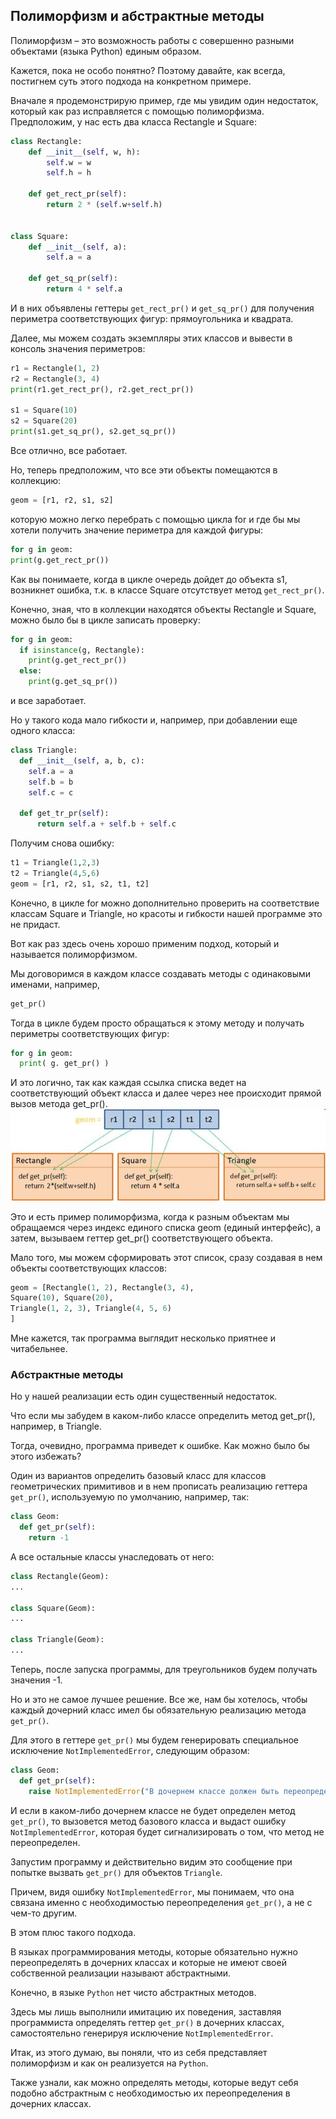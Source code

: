 ## Полиморфизм и абстрактные методы

Полиморфизм – это возможность работы с совершенно разными объектами (языка Python) единым образом.

Кажется, пока не особо понятно? Поэтому давайте, как всегда, постигнем суть этого подхода на конкретном примере.

Вначале я продемонстрирую пример, где мы увидим один недостаток, который как раз исправляется с помощью полиморфизма. Предположим, у нас есть два класса Rectangle и Square:

```python
class Rectangle:
    def __init__(self, w, h):
        self.w = w
        self.h = h

    def get_rect_pr(self):
        return 2 * (self.w+self.h)


class Square:
    def __init__(self, a):
        self.a = a

    def get_sq_pr(self):
        return 4 * self.a
```

И в них объявлены геттеры `get_rect_pr()` и `get_sq_pr()` для получения периметра соответствующих фигур: прямоугольника и квадрата. 

Далее, мы можем создать экземпляры этих классов и вывести в консоль значения периметров:
```python
r1 = Rectangle(1, 2)
r2 = Rectangle(3, 4)
print(r1.get_rect_pr(), r2.get_rect_pr())

s1 = Square(10)
s2 = Square(20)
print(s1.get_sq_pr(), s2.get_sq_pr())
```


Все отлично, все работает. 

Но, теперь предположим, что все эти объекты помещаются в коллекцию:
```python
geom = [r1, r2, s1, s2]
```
которую можно легко перебрать с помощью цикла for и где бы мы хотели получить значение периметра для каждой фигуры:
```python
for g in geom:
print(g.get_rect_pr())
```

Как вы понимаете, когда в цикле очередь дойдет до объекта s1, возникнет ошибка, т.к. в классе Square отсутствует метод `get_rect_pr()`. 

Конечно, зная, что в коллекции находятся объекты Rectangle и Square, можно было бы в цикле записать проверку:

```python
for g in geom:
  if isinstance(g, Rectangle):
    print(g.get_rect_pr())
  else:
    print(g.get_sq_pr())
```

и все заработает. 

Но у такого кода мало гибкости и, например, при добавлении еще одного класса:

```python
class Triangle:
  def __init__(self, a, b, c):
    self.a = a
    self.b = b
    self.c = c

  def get_tr_pr(self):
      return self.a + self.b + self.c
```
Получим снова ошибку:

```python
t1 = Triangle(1,2,3)
t2 = Triangle(4,5,6)
geom = [r1, r2, s1, s2, t1, t2]
```
Конечно, в цикле for можно дополнительно проверить на соответствие классам Square и Triangle, но красоты и гибкости нашей программе это не придаст. 

Вот как раз здесь очень хорошо применим подход, который и называется полиморфизмом. 

Мы договоримся в каждом классе создавать методы с одинаковыми именами, например,

```python
get_pr()
```
Тогда в цикле будем просто обращаться к этому методу и получать периметры соответствующих фигур:

```python
for g in geom:
  print( g. get_pr() )
```
И это логично, так как каждая ссылка списка ведет на соответствующий объект класса и далее через нее происходит прямой вызов метода get_pr(). 
![](img/image001.jpg)

Это и есть пример полиморфизма, когда к разным объектам мы обращаемся через индекс единого списка geom (единый интерфейс), а затем, вызываем геттер get_pr() соответствующего объекта.

Мало того, мы можем сформировать этот список, сразу создавая в нем объекты соответствующих классов:

```python
geom = [Rectangle(1, 2), Rectangle(3, 4),
Square(10), Square(20),
Triangle(1, 2, 3), Triangle(4, 5, 6)
]
```
Мне кажется, так программа выглядит несколько приятнее и читабельнее.

### Абстрактные методы

Но у нашей реализации есть один существенный недостаток. 

Что если мы забудем в каком-либо классе определить метод get_pr(), например, в Triangle. 

Тогда, очевидно, программа приведет к ошибке. Как можно было бы этого избежать? 

Один из вариантов определить базовый класс для классов геометрических примитивов и в нем прописать реализацию геттера `get_pr()`, используемую по умолчанию, например, так:

```python
class Geom:
  def get_pr(self):
    return -1
```
А все остальные классы унаследовать от него:

```python
class Rectangle(Geom):
...

class Square(Geom):
...

class Triangle(Geom):
...
```

Теперь, после запуска программы, для треугольников будем получать значения -1.

Но и это не самое лучшее решение.
Все же, нам бы хотелось, чтобы каждый дочерний класс имел бы обязательную реализацию метода `get_pr()`. 

Для этого в геттере `get_pr()` мы будем генерировать специальное исключение `NotImplementedError`, следующим образом:
```python
class Geom:
  def get_pr(self):
    raise NotImplementedError("В дочернем классе должен быть переопределен метод get_pr()")
```

И если в каком-либо дочернем классе не будет определен метод `get_pr()`, то вызовется метод базового класса и выдаст ошибку `NotImplementedError`, которая будет сигнализировать о том, что метод не переопределен.

Запустим программу и действительно видим это сообщение при попытке вызвать `get_pr()` для объектов `Triangle`. 

Причем, видя ошибку `NotImplementedError`, мы понимаем, что она связана именно с необходимостью переопределения `get_pr()`, а не с чем-то другим. 

В этом плюс такого подхода.

В языках программирования методы, которые обязательно нужно переопределять в дочерних классах и которые не имеют своей собственной реализации называют абстрактными. 

Конечно, в языке `Python` нет чисто абстрактных методов. 

Здесь мы лишь выполнили имитацию их поведения, заставляя программиста определять геттер `get_pr()` в дочерних классах, самостоятельно генерируя исключение `NotImplementedError`.

Итак, из этого думаю, вы поняли, что из себя представляет полиморфизм и как он реализуется на `Python`. 

Также узнали, как можно определять методы, которые ведут себя подобно абстрактным с необходимостью их переопределения в дочерних классах.
